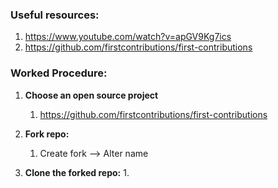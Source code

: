 ### Useful resources:

1. https://www.youtube.com/watch?v=apGV9Kg7ics
2. https://github.com/firstcontributions/first-contributions


### Worked Procedure:

1. **Choose an open source project**
	1. https://github.com/firstcontributions/first-contributions

2. **Fork repo:**
	1. Create fork  --> Alter name

3.  **Clone the forked repo:**
	1. 